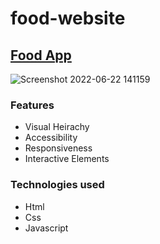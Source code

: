 # food-website

## [Food App](https://pip-food-app.netlify.app/)



![Screenshot 2022-06-22 141159](https://user-images.githubusercontent.com/81034876/175037499-79027a8e-7f27-47e5-9a5d-f8706b9cf57a.png)


### Features

- Visual Heirachy
- Accessibility
- Responsiveness
- Interactive Elements


### Technologies used

- Html
- Css
- Javascript
